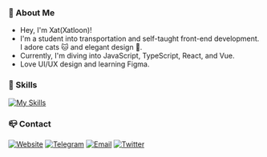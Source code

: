 ### 🚀 About Me

- Hey, I'm Xat(Xatloon)! 
- I'm a student into transportation and self-taught front-end development. I adore cats 🐱 and elegant design 🎨.
- Currently, I'm diving into JavaScript, TypeScript, React, and Vue.
- Love UI/UX design and learning Figma.

### 🧰 Skills
[![My Skills](https://skillicons.dev/icons?i=figma,ts,js,react,nextjs,vue,nuxtjs,tailwind,md&perline=10)](https://skillicons.dev)

### 📪 Contact

[![Website](https://img.shields.io/badge/Blog&#58;&#160;Xat&#160;Loon-000000?style=for-the-badge&logo=About.me&logoColor=white)](https://www.xatloon.me)
[![Telegram](https://img.shields.io/badge/Telegram&#58;&#160;Xat-2CA5E0?style=for-the-badge&logo=telegram&logoColor=white)](https://t.me/Xatloon)
[![Email](https://img.shields.io/badge/Email&#58;&#160;i&#64;xatloon&#46;me-D14836?style=for-the-badge&logo=gmail&logoColor=white)](mailto:i@xatloon.me)
[![Twitter](https://img.shields.io/badge/Twitter&#58;&#160;Xat-1DA1F2?style=for-the-badge&logo=twitter&logoColor=white)](https://twitter.com/Xatloon)

